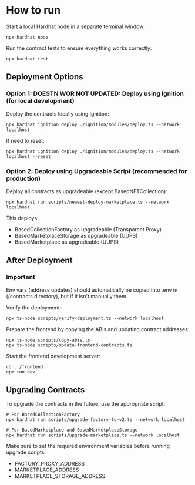 # How to run

Start a local Hardhat node in a separate terminal window:

```shell
npx hardhat node
```

Run the contract tests to ensure everything works correctly:

```shell
npx hardhat test
```

## Deployment Options

### Option 1: DOESTN WOR NOT UPDATED: Deploy using Ignition (for local development)

Deploy the contracts locally using Ignition:

```shell
npx hardhat ignition deploy ./ignition/modules/deploy.ts --network localhost
```

If need to reset:

```shell
npx hardhat ignition deploy ./ignition/modules/deploy.ts --network localhost --reset
```

### Option 2: Deploy using Upgradeable Script (recommended for production)

Deploy all contracts as upgradeable (except BasedNFTCollection):

```shell
npx hardhat run scripts/newest-deploy-marketplace.ts --network localhost
```

This deploys:

- BasedCollectionFactory as upgradeable (Transparent Proxy)
- BasedMarketplaceStorage as upgradeable (UUPS)
- BasedMarketplace as upgradeable (UUPS)

## After Deployment

### Important

Env vars (address updates) should automatically be copied into .env in (/contracts directory), but if it isn't manually them.

Verify the deployment:

```shell
npx ts-node scripts/verify-deployment.ts --network localhost
```

Prepare the frontend by copying the ABIs and updating contract addresses:

```shell
npx ts-node scripts/copy-abis.ts
npx ts-node scripts/update-frontend-contracts.ts
```

Start the frontend development server:

```shell
cd ../frontend
npm run dev
```

## Upgrading Contracts

To upgrade the contracts in the future, use the appropriate script:

```shell
# For BasedCollectionFactory
npx hardhat run scripts/upgrade-factory-to-v2.ts --network localhost

# For BasedMarketplace and BasedMarketplaceStorage
npx hardhat run scripts/upgrade-marketplace.ts --network localhost
```

Make sure to set the required environment variables before running upgrade scripts:

- FACTORY_PROXY_ADDRESS
- MARKETPLACE_ADDRESS
- MARKETPLACE_STORAGE_ADDRESS

